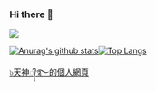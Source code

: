 ### Hi there 👋

![](http://antzuhl.cn:4000/get/@tenjinlab.readme)

[![Anurag's github stats](https://github-readme-stats.vercel.app/api?username=tenjinlab&show_icons=true&count_private=true&theme=synthwave)](https://github.com/anuraghazra/github-readme-stats)[![Top Langs](https://github-readme-stats.vercel.app/api/top-langs/?username=tenjinlab&show_icons=true&theme=synthwave)](https://github.com/anuraghazra/github-readme-stats)

[๖天神᭄࿐的個人網頁](https://www.instagram.com/k._._._o._._._._r._._._.k_0623/)
